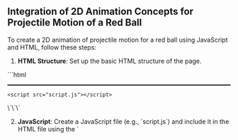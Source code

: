 ## Integration of 2D Animation Concepts for Projectile Motion of a Red Ball

To create a 2D animation of projectile motion for a red ball using JavaScript and HTML, follow these steps:

1. **HTML Structure**: Set up the basic HTML structure of the page.

\`\`\`html
<!DOCTYPE html>
<html>
<head>
    <title>Projectile Motion Animation</title>
    <style>
        #canvas {
            position: relative;
            border: 1px solid black;
        }
    </style>
</head>
<body>
    <div id="canvas"></div>

    <script src="script.js"></script>
</body>
</html>
\`\`\`

2. **JavaScript**: Create a JavaScript file (e.g., \`script.js\`) and include it in the HTML file using the \`<script>\` tag.

\`\`\`javascript
// Define variables for ball properties
var canvas = document.getElementById("canvas");
var context = canvas.getContext("2d");
var x = 50; // Initial x position
var y = canvas.height - 50; // Initial y position
var vx = 5; // Initial x velocity
var vy = 0; // Initial y velocity
var gravity = 0.2; // Gravity value
var isJumping = false; // Track if the ball is jumping

// Function to draw the ball
function drawBall() {
    context.clearRect(0, 0, canvas.width, canvas.height);
    context.beginPath();
    context.arc(x, y, 20, 0, 2 * Math.PI, false);
    context.fillStyle = "red";
    context.fill();
    context.closePath();
}

// Function to update the ball's position
function updateBall() {
    vy += gravity; // Apply gravity
    x += vx; // Update x position
    y += vy; // Update y position

    // Check if the ball hits the ground
    if (y + 20 > canvas.height) {
        y = canvas.height - 20;
        vy *= -0.8; // Reverse and reduce y velocity for bounce effect
        isJumping = false;
    }

    drawBall(); // Draw the ball at the updated position
}

// Keyboard event listener
document.addEventListener("keydown", function(event) {
    if (event.key === " " && !isJumping) { // Spacebar to jump
        vy = -8; // Set initial y velocity for the jump
        isJumping = true;
    }
});

// Animation loop
function animate() {
    requestAnimationFrame(animate);
    updateBall();
}

// Start the animation
animate();
\`\`\`

3. **CSS Styling**: Add CSS styles to the \`<style>\` tag or an external CSS file to define the appearance of the canvas.

\`\`\`css
#canvas {
    position: relative;
    border: 1px solid black;
}
\`\`\`

4. **Testing**: Open the HTML file in a web browser, and you should see a canvas element with a red ball. Press the spacebar to make the ball jump, and observe the projectile motion.

By following these steps, you can integrate 2D animation concepts into a \`<script>\` tag inside an HTML file to display the projectile motion of a red ball using keyboard actions.
